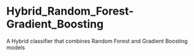 # Hybrid_Random_Forest-Gradient_Boosting
A Hybrid classifier that combines Random Forest and Gradient Boosting models
